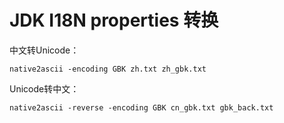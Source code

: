 # JDK I18N properties 转换

中文转Unicode：

~~~shell
native2ascii -encoding GBK zh.txt zh_gbk.txt
~~~

Unicode转中文：

~~~shell
native2ascii -reverse -encoding GBK cn_gbk.txt gbk_back.txt
~~~
